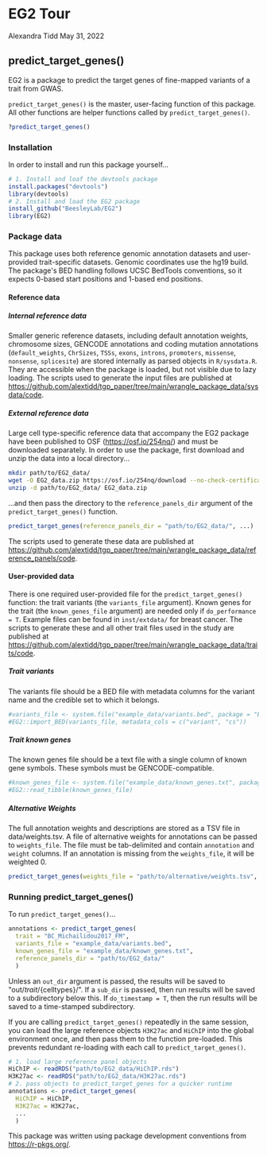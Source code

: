 EG2 Tour
================
Alexandra Tidd
May 31, 2022

## predict\_target\_genes()

EG2 is a package to predict the target genes of fine-mapped variants of a trait from GWAS.

`predict_target_genes()` is the master, user-facing function of this package. All other functions are helper functions called by `predict_target_genes()`.

``` r
?predict_target_genes()
```

### Installation

In order to install and run this package yourself...

``` r
# 1. Install and loaf the devtools package
install.packages("devtools")
library(devtools)
# 2. Install and load the EG2 package
install_github("BeesleyLab/EG2")
library(EG2)
```

### Package data

This package uses both reference genomic annotation datasets and user-provided trait-specific datasets. Genomic coordinates use the hg19 build. The package's BED handling follows UCSC BedTools conventions, so it expects 0-based start positions and 1-based end positions.

#### Reference data

##### Internal reference data

Smaller generic reference datasets, including default annotation weights, chromosome sizes, GENCODE annotations and coding mutation annotations (`default_weights`, `ChrSizes`, `TSSs`, `exons`, `introns`, `promoters`, `missense`, `nonsense`, `splicesite`) are stored internally as parsed objects in `R/sysdata.R`. They are accessible when the package is loaded, but not visible due to lazy loading. The scripts used to generate the input files are published at <https://github.com/alextidd/tgp_paper/tree/main/wrangle_package_data/sysdata/code>.

##### External reference data

Large cell type-specific reference data that accompany the EG2 package have been published to OSF (<https://osf.io/254nq/>) and must be downloaded separately. In order to use the package, first download and unzip the data into a local directory...

``` bash
mkdir path/to/EG2_data/
wget -O EG2_data.zip https://osf.io/254nq/download --no-check-certificate
unzip -d path/to/EG2_data/ EG2_data.zip
```

...and then pass the directory to the `reference_panels_dir` argument of the `predict_target_genes()` function.

``` r
predict_target_genes(reference_panels_dir = "path/to/EG2_data/", ...)
```

The scripts used to generate these data are published at <https://github.com/alextidd/tgp_paper/tree/main/wrangle_package_data/reference_panels/code>.

#### User-provided data

There is one required user-provided file for the `predict_target_genes()` function: the trait variants (the `variants_file` argument). Known genes for the trait (the `known_genes_file` argument) are needed only if `do_performance = T`. Example files can be found in `inst/extdata/` for breast cancer. The scripts to generate these and all other trait files used in the study are published at <https://github.com/alextidd/tgp_paper/tree/main/wrangle_package_data/traits/code>.

##### Trait variants

The variants file should be a BED file with metadata columns for the variant name and the credible set to which it belongs.

``` r
#variants_file <- system.file("example_data/variants.bed", package = "EG2")
#EG2::import_BED(variants_file, metadata_cols = c("variant", "cs"))
```

##### Trait known genes

The known genes file should be a text file with a single column of known gene symbols. These symbols must be GENCODE-compatible.

``` r
#known_genes_file <- system.file("example_data/known_genes.txt", package = "EG2")
#EG2::read_tibble(known_genes_file)
```

##### Alternative Weights

The full annotation weights and descriptions are stored as a TSV file in data/weights.tsv. A file of alternative weights for annotations can be passed to `weights_file`. The file must be tab-delimited and contain `annotation` and `weight` columns. If an annotation is missing from the `weights_file`, it will be weighted 0.

``` r
predict_target_genes(weights_file = "path/to/alternative/weights.tsv", ...)
```

### Running predict\_target\_genes()

To run `predict_target_genes()`...

``` r
annotations <- predict_target_genes(
  trait = "BC_Michailidou2017_FM",
  variants_file = "example_data/variants.bed",
  known_genes_file = "example_data/known_genes.txt",
  reference_panels_dir = "path/to/EG2_data/"
  )
```

Unless an `out_dir` argument is passed, the results will be saved to "out/${trait}/${celltypes}/". If a `sub_dir` is passed, then run results will be saved to a subdirectory below this. If `do_timestamp = T`, then the run results will be saved to a time-stamped subdirectory.

If you are calling `predict_target_genes()` repeatedly in the same session, you can load the large reference objects `H3K27ac` and `HiChIP` into the global environment once, and then pass them to the function pre-loaded. This prevents redundant re-loading with each call to `predict_target_genes()`.

``` r
# 1. load large reference panel objects
HiChIP <- readRDS("path/to/EG2_data/HiChIP.rds")
H3K27ac <- readRDS("path/to/EG2_data/H3K27ac.rds")
# 2. pass objects to predict_target_genes for a quicker runtime
annotations <- predict_target_genes(
  HiChIP = HiChIP,
  H3K27ac = H3K27ac,
  ...
  )
```

This package was written using package development conventions from <https://r-pkgs.org/>.
